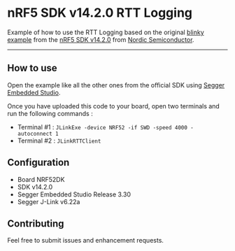 nRF5 SDK v14.2.0 RTT Logging
===================

Example of how to use the RTT Logging based on the original [blinky example](https://infocenter.nordicsemi.com/index.jsp?topic=/com.nordic.infocenter.sdk5.v14.2.0/examples.html) from the [nRF5 SDK v14.2.0](https://infocenter.nordicsemi.com/topic/com.nordic.infocenter.sdk5.v14.2.0/index.html?cp=4_0_0_0) from [Nordic Semiconductor](https://www.nordicsemi.com). 

----------

How to use
-------------
Open the example like all the other ones from the official SDK using [Segger Embedded Studio](https://www.segger.com/downloads/embedded-studio/).

Once you have uploaded this code to your board, open two terminals and run the following commands :

 - Terminal #1 : `JLinkExe -device NRF52 -if SWD -speed 4000 -autoconnect 1`
 - Terminal #2 : `JLinkRTTClient`

Configuration
-------------------
 - Board NRF52DK
 - SDK v14.2.0
 - Segger Embedded Studio Release 3.30
 - Segger J-Link v6.22a

Contributing
------------
Feel free to submit issues and enhancement requests.